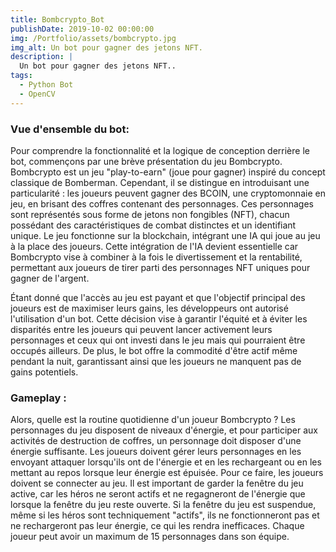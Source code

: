 ```yaml
---
title: Bombcrypto_Bot
publishDate: 2019-10-02 00:00:00
img: /Portfolio/assets/bombcrypto.jpg
img_alt: Un bot pour gagner des jetons NFT.
description: |
  Un bot pour gagner des jetons NFT..
tags:
  - Python Bot
  - OpenCV
---
```


### Vue d'ensemble du bot:

Pour comprendre la fonctionnalité et la logique de conception derrière le bot, commençons par une brève présentation du jeu Bombcrypto. Bombcrypto est un jeu "play-to-earn" (joue pour gagner) inspiré du concept classique de Bomberman. Cependant, il se distingue en introduisant une particularité : les joueurs peuvent gagner des BCOIN, une cryptomonnaie en jeu, en brisant des coffres contenant des personnages. Ces personnages sont représentés sous forme de jetons non fongibles (NFT), chacun possédant des caractéristiques de combat distinctes et un identifiant unique. Le jeu fonctionne sur la blockchain, intégrant une IA qui joue au jeu à la place des joueurs. Cette intégration de l'IA devient essentielle car Bombcrypto vise à combiner à la fois le divertissement et la rentabilité, permettant aux joueurs de tirer parti des personnages NFT uniques pour gagner de l'argent.

Étant donné que l'accès au jeu est payant et que l'objectif principal des joueurs est de maximiser leurs gains, les développeurs ont autorisé l'utilisation d'un bot. Cette décision vise à garantir l'équité et à éviter les disparités entre les joueurs qui peuvent lancer activement leurs personnages et ceux qui ont investi dans le jeu mais qui pourraient être occupés ailleurs. De plus, le bot offre la commodité d'être actif même pendant la nuit, garantissant ainsi que les joueurs ne manquent pas de gains potentiels.


### Gameplay :

Alors, quelle est la routine quotidienne d'un joueur Bombcrypto ? Les personnages du jeu disposent de niveaux d'énergie, et pour participer aux activités de destruction de coffres, un personnage doit disposer d'une énergie suffisante. Les joueurs doivent gérer leurs personnages en les envoyant attaquer lorsqu'ils ont de l'énergie et en les rechargeant ou en les mettant au repos lorsque leur énergie est épuisée. Pour ce faire, les joueurs doivent se connecter au jeu. Il est important de garder la fenêtre du jeu active, car les héros ne seront actifs et ne regagneront de l'énergie que lorsque la fenêtre du jeu reste ouverte. Si la fenêtre du jeu est suspendue, même si les héros sont techniquement "actifs", ils ne fonctionneront pas et ne rechargeront pas leur énergie, ce qui les rendra inefficaces. Chaque joueur peut avoir un maximum de 15 personnages dans son équipe.